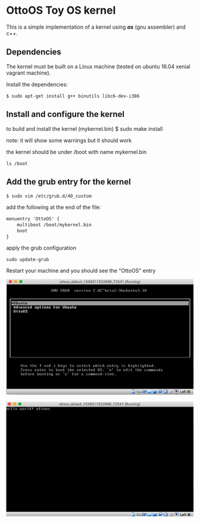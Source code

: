 # OttoOS Toy OS kernel

This is a simple implementation of a kernel using ***as*** (gnu assembler) and c++.

## Dependencies

The kernel must be built on a Linux machine (tested on ubuntu 16.04 xenial vagrant machine).

Install the dependencies:

    $ sudo apt-get install g++ binutils libc6-dev-i386

## Install and configure the kernel

to build and install the kernel (mykernel.bin)
    $ sudo make install

note: it will show some warnings but it should work


the kernel should be under /boot with name mykernel.bin

    ls /boot


## Add the grub entry for the kernel

    $ sudo vim /etc/grub.d/40_custom

add the following at the end of the file:

    menuentry 'OttoOS' {
        multiboot /boot/mykernel.bin
        boot
    }

apply the grub configuration

    sudo update-grub

Restart your machine and you should see the "OttoOS" entry 

![ottoos_grub](otto_os_grub.png)

![ottoos_output](ottoos_output.png)